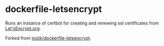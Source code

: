 # dockerfile-letsencrypt

Runs an instance of certbot for creating and renewing ssl certificates from [Let'sEncrypt.org](https://letsencrypt.org/).

Forked from [lojzik/dockerfile-letsencrypt](https://github.com/lojzik/dockerfile-letsencrypt).
